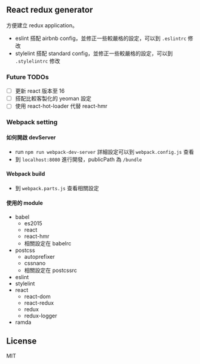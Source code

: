## React redux generator

方便建立 redux application。

- eslint 搭配 airbnb config，並修正一些較嚴格的設定，可以到 `.eslintrc` 修改
- stylelint 搭配 standard config，並修正一些較嚴格的設定，可以到 `.stylelintrc` 修改

### Future TODOs

- [ ] 更新 react 版本至 16
- [ ] 搭配比較客製化的 yeoman 設定
- [ ] 使用 react-hot-loader 代替 react-hmr

### Webpack setting

#### 如何開啟 devServer

- run `npm run webpack-dev-server`
詳細設定可以到 `webpack.config.js` 查看
- 到 `localhost:8080` 進行開發，publicPath 為 `/bundle`

#### Webpack build

- 到 `webpack.parts.js` 查看相關設定

#### 使用的 module

- babel
  - es2015
  - react
  - react-hmr
  - 相關設定在 babelrc
- postcss
  - autoprefixer
  - cssnano
  - 相關設定在 postcssrc
- eslint
- stylelint
- react
  - react-dom
  - react-redux
  - redux
  - redux-logger
- ramda


## License

MIT
